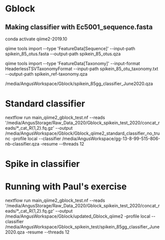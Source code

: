 # Gblock


## Making classifier with Ec5001_sequence.fasta
conda activate qiime2-2019.10

qiime tools import   --type 'FeatureData[Sequence]'   --input-path spikein_85_otus.fasta   --output-path spikein_85_otus.qza

qiime tools import   --type 'FeatureData[Taxonomy]'   --input-format HeaderlessTSVTaxonomyFormat   --input-path spikein_85_otu_taxonomy.txt   --output-path spikein_ref-taxonomy.qza


/media/AngusWorkspace/Gblock/spikein_85gg_classifier_June2020.qza

# Standard classifier
nextflow run main_qiime2_gblock_test.nf --reads '/media/AngusStorage/Raw_Data_2020/Gblock_spikein_test_2020/concat_reads/*_cat_R{1,2}.fq.gz' --output /media/AngusWorkspace/Gblock/Gblock_qiime2_standard_classifier_no_trunc -profile local --classifier /media/AngusWorkspace/gg-13-8-99-515-806-nb-classifier.qza -resume --threads 12

# Spike in classifier
# Running with Paul's exercise
nextflow run main_qiime2_gblock_test.nf --reads '/media/AngusStorage/Raw_Data_2020/Gblock_spikein_test_2020/concat_reads/*_cat_R{1,2}.fq.gz' --output /media/AngusWorkspace/Gblock/updated_Gblock_qiime2 -profile local --classifier /media/AngusWorkspace/Gblock_spikein_test/spikein_85gg_classifier_June2020.qza -resume --threads 12
